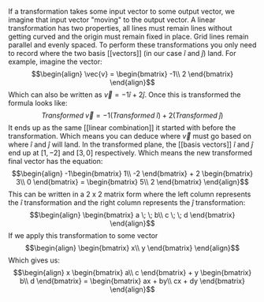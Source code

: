 If a transformation takes some input vector to some output vector, we imagine that input vector "moving" to the output vector. A linear transformation has two properties, all lines must remain lines without getting curved and the origin must remain fixed in place. Grid lines remain parallel and evenly spaced. To perform these transformations you only need to record where the two basis [[vectors]] (in our case $\hat{i}$ and $\hat{j}$) land. For example, imagine the vector:
$$\begin{align}
    \vec{v} = 
    \begin{bmatrix}
    -1\\
    2
    \end{bmatrix}
\end{align}$$
Which can also be written as $\vec{v} = -1\hat{i}+2\hat{j}$. Once this is transformed the formula looks like:
$$\begin{equation}
    Transformed \; \vec{v} = -1(Transformed \; \hat{i}) + 2(Transformed \; \hat{j})
\end{equation}$$
It ends up as the same [[linear combination]] it started with before the transformation. Which means you can deduce where $\vec{v}$ must go based on where $\hat{i}$ and $\hat{j}$ will land. In the transformed plane, the [[basis vectors]] $\hat{i}$ and $\hat{j}$ end up at $[1, -2]$ and $[3,0]$ respectively. Which means the new transformed final vector has the equation:
$$\begin{align}
    -1\begin{bmatrix}
    1\\
    -2
    \end{bmatrix}
    + 2
    \begin{bmatrix}
    3\\
    0
    \end{bmatrix}
    =
    \begin{bmatrix}
    5\\
    2
    \end{bmatrix}
\end{align}$$
This can be written in a 2 x 2 matrix form where the left column represents the $\hat{i}$ transformation and the right column represents the $\hat{j}$ transformation:
$$\begin{align}
    \begin{bmatrix}
    a \; \;
    b\\
    c \; \;
    d
    \end{bmatrix}
\end{align}$$
If we apply this transformation to some vector
$$\begin{align}
    \begin{bmatrix}
    x\\
    y
    \end{bmatrix}
\end{align}$$
Which gives us:
$$\begin{align}
    x
    \begin{bmatrix}
    a\\
    c
    \end{bmatrix}
    + y
    \begin{bmatrix}
    b\\
    d
    \end{bmatrix}
    =
    \begin{bmatrix}
    ax + by\\
    cx + dy
    \end{bmatrix}
\end{align}$$